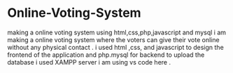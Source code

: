 # Online-Voting-System
making a online voting system using html,css,php,javascript and mysql
i am making a online voting system where the voters can give their vote online without any physical contact 
.
i used html ,css, and javascript to design the frontend of the application
and php.mysql for backend
to upload the database i used XAMPP server 
i am using vs code here
.
